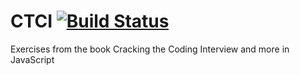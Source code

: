 # CTCI [![Build Status](https://travis-ci.org/andresz1/ctci.svg?branch=master)](https://travis-ci.org/andresz1/ctci)
Exercises from the book Cracking the Coding Interview and more in JavaScript
